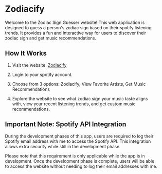 # Zodiacify

Welcome to the Zodiac Sign Guesser website! This web application is designed to guess a person's zodiac sign based on their spotify listening trends. It provides a fun and interactive way for users to discover their zodiac sign and get music recommendations.

## How It Works

1. Visit the website: [Zodiacify](zodiacify.vercel.app/)

2. Login to your spotify account.

3. Choose from 3 options: Zodiacify, View Favorite Artists, Get Music Recommendations

4. Explore the website to see what zodiac sign your music taste aligns with, view your recent listening trends, and get custom music recommendations.

## Important Note: Spotify API Integration

During the development phases of this app, users are required to log their Spotify email address with me to access the Spotify API. This integration allows extra security while still in the development phase.

Please note that this requirement is only applicable while the app is in development. Once the development phase is complete, users will be able to access the website without needing to log their email addresses with me.

